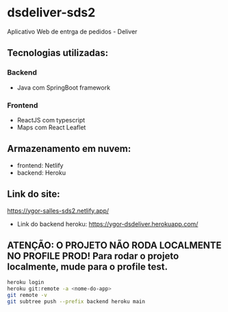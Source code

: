 # dsdeliver-sds2

Aplicativo Web de entrga de pedidos - Deliver

## Tecnologias utilizadas:

### Backend
* Java com SpringBoot framework


### Frontend
* ReactJS com typescript
* Maps com React Leaflet

## Armazenamento em nuvem:
* frontend: Netlify
* backend: Heroku

## Link do site:
https://ygor-salles-sds2.netlify.app/

* Link do backend heroku: 
https://ygor-dsdeliver.herokuapp.com/

## ATENÇÃO: O PROJETO NÃO RODA LOCALMENTE NO PROFILE PROD! Para rodar o projeto localmente, mude para o profile test.

```bash
heroku login
heroku git:remote -a <nome-do-app>
git remote -v
git subtree push --prefix backend heroku main
```
